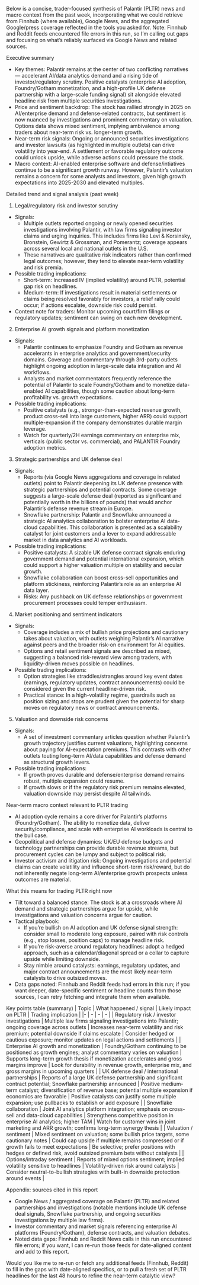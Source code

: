 Below is a concise, trader-focused synthesis of Palantir (PLTR) news and macro context from the past week, incorporating what we could retrieve from Finnhub (where available), Google News, and the aggregated Google/press coverage reflected in the tools you asked for. Note: Finnhub and Reddit feeds encountered file errors in this run, so I’m calling out gaps and focusing on what’s reliably surfaced via Google News and related sources.

Executive summary
- Key themes: Palantir remains at the center of two conflicting narratives — accelerant AI/data analytics demand and a rising tide of investor/regulatory scrutiny. Positive catalysts (enterprise AI adoption, Foundry/Gotham monetization, and a high-profile UK defense partnership with a large-scale funding signal) sit alongside elevated headline risk from multiple securities investigations.
- Price and sentiment backdrop: The stock has rallied strongly in 2025 on AI/enterprise demand and defense-related contracts, but sentiment is now nuanced by investigations and prominent commentary on valuation. Options data shows mixed sentiment, implying ambivalence among traders about near-term risk vs. longer-term growth.
- Near-term risk signals: Ongoing or announced securities investigations and investor lawsuits (as highlighted in multiple outlets) can drive volatility into year-end. A settlement or favorable regulatory outcome could unlock upside, while adverse actions could pressure the stock.
- Macro context: AI-enabled enterprise software and defense/intiatives continue to be a significant growth runway. However, Palantir’s valuation remains a concern for some analysts and investors, given high growth expectations into 2025-2030 and elevated multiples.

Detailed trend and signal analysis (past week)
1) Legal/regulatory risk and investor scrutiny
- Signals:
  - Multiple outlets reported ongoing or newly opened securities investigations involving Palantir, with law firms signaling investor claims and urging inquiries. This includes firms like Levi & Korsinsky, Bronstein, Gewirtz & Grossman, and Pomerantz; coverage appears across several local and national outlets in the U.S.
  - These narratives are qualitative risk indicators rather than confirmed legal outcomes; however, they tend to elevate near-term volatility and risk premia.
- Possible trading implications:
  - Short-term: Increased IV (implied volatility) around PLTR, potential gap risk on headlines.
  - Medium-term: If investigations result in material settlements or claims being resolved favorably for investors, a relief rally could occur; if actions escalate, downside risk could persist.
- Context note for traders: Monitor upcoming court/firm filings or regulatory updates; sentiment can swing on each new development.

2) Enterprise AI growth signals and platform monetization
- Signals:
  - Palantir continues to emphasize Foundry and Gotham as revenue accelerants in enterprise analytics and government/security domains. Coverage and commentary through 3rd-party outlets highlight ongoing adoption in large-scale data integration and AI workflows.
  - Analysts and market commentators frequently reference the potential of Palantir to scale Foundry/Gotham and to monetize data-enabled AI capabilities, though some caution about long-term profitability vs. growth expectations.
- Possible trading implications:
  - Positive catalysts (e.g., stronger-than-expected revenue growth, product cross-sell into large customers, higher ARR) could support multiple-expansion if the company demonstrates durable margin leverage.
  - Watch for quarterly/2H earnings commentary on enterprise mix, verticals (public sector vs. commercial), and PALANTIR Foundry adoption metrics.

3) Strategic partnerships and UK defense deal
- Signals:
  - Reports (via Google News aggregations and coverage in related outlets) point to Palantir deepening its UK defense presence with strategic partnerships and potential contracts. Some coverage suggests a large-scale defense deal (reported as significant and potentially worth in the billions of pounds) that would anchor Palantir’s defense revenue stream in Europe.
  - Snowflake partnership: Palantir and Snowflake announced a strategic AI analytics collaboration to bolster enterprise AI data-cloud capabilities. This collaboration is presented as a scalability catalyst for joint customers and a lever to expand addressable market in data analytics and AI workloads.
- Possible trading implications:
  - Positive catalysts: A sizable UK defense contract signals enduring government demand and potential international expansion, which could support a higher valuation multiple on stability and secular growth.
  - Snowflake collaboration can boost cross-sell opportunities and platform stickiness, reinforcing Palantir’s role as an enterprise AI data layer.
  - Risks: Any pushback on UK defense relationships or government procurement processes could temper enthusiasm.

4) Market positioning and sentiment indicators
- Signals:
  - Coverage includes a mix of bullish price projections and cautionary takes about valuation, with outlets weighing Palantir’s AI narrative against peers and the broader risk-on environment for AI equities.
  - Options and retail sentiment signals are described as mixed, suggesting a balanced risk-reward view among traders, with liquidity-driven moves possible on headlines.
- Possible trading implications:
  - Option strategies like straddles/strangles around key event dates (earnings, regulatory updates, contract announcements) could be considered given the current headline-driven risk.
  - Practical stance: In a high-volatility regime, guardrails such as position sizing and stops are prudent given the potential for sharp moves on regulatory news or contract announcements.

5) Valuation and downside risk concerns
- Signals:
  - A set of investment commentary articles question whether Palantir’s growth trajectory justifies current valuations, highlighting concerns about paying for AI-expectation premiums. This contrasts with other outlets touting long-term AI/data capabilities and defense demand as structural growth levers.
- Possible trading implications:
  - If growth proves durable and defense/enterprise demand remains robust, multiple expansion could resume.
  - If growth slows or if the regulatory risk premium remains elevated, valuation downside may persist despite AI tailwinds.

Near-term macro context relevant to PLTR trading
- AI adoption cycle remains a core driver for Palantir’s platforms (Foundry/Gotham). The ability to monetize data, deliver security/compliance, and scale with enterprise AI workloads is central to the bull case.
- Geopolitical and defense dynamics: UK/EU defense budgets and technology partnerships can provide durable revenue streams, but procurement cycles can be lumpy and subject to political risk.
- Investor activism and litigation risk: Ongoing investigations and potential claims can create volatility and influence short-term risk/reward, but do not inherently negate long-term AI/enterprise growth prospects unless outcomes are material.

What this means for trading PLTR right now
- Tilt toward a balanced stance: The stock is at a crossroads where AI demand and strategic partnerships argue for upside, while investigations and valuation concerns argue for caution.
- Tactical playbook:
  - If you’re bullish on AI adoption and UK defense signal strength: consider small to moderate long exposure, paired with risk controls (e.g., stop losses, position caps) to manage headline risk.
  - If you’re risk-averse around regulatory headlines: adopt a hedged approach, such as a calendar/diagonal spread or a collar to capture upside while limiting downside.
  - Stay nimble around catalysts: earnings, regulatory updates, and major contract announcements are the most likely near-term catalysts to drive outsized moves.
- Data gaps noted: Finnhub and Reddit feeds had errors in this run; if you want deeper, date-specific sentiment or headline counts from those sources, I can retry fetching and integrate them when available.

Key points table (summary)
| Topic | What happened / signal | Likely impact on PLTR | Trading implication |
|- | - | - | - |
| Regulatory risk / investor investigations | Multiple law firms signaling investigations into Palantir; ongoing coverage across outlets | Increases near-term volatility and risk premium; potential downside if claims escalate | Consider hedged or cautious exposure; monitor updates on legal actions and settlements |
| Enterprise AI growth and monetization | Foundry/Gotham continuing to be positioned as growth engines; analyst commentary varies on valuation | Supports long-term growth thesis if monetization accelerates and gross margins improve | Look for durability in revenue growth, enterprise mix, and gross margins in upcoming quarters |
| UK defense deal / international partnerships | Reports of a large UK defense partnership and significant contract potential; Snowflake partnership announced | Positive medium-term catalyst; diversification of revenue base; potential multiple expansion if economics are favorable | Positive catalysts can justify some multiple expansion; use pullbacks to establish or add exposure |
| Snowflake collaboration | Joint AI analytics platform integration; emphasis on cross-sell and data-cloud capabilities | Strengthens competitive position in enterprise AI analytics; higher TAM | Watch for customer wins in joint marketing and ARR growth; confirms long-term synergy thesis |
| Valuation / sentiment | Mixed sentiment on valuation; some bullish price targets, some cautionary notes | Could cap upside if multiple remains compressed or if growth fails to meet expectations | Be selective; prefer positions with hedges or defined risk, avoid outsized premium bets without catalysts |
| Options/intraday sentiment | Reports of mixed options sentiment; implied volatility sensitive to headlines | Volatility-driven risk around catalysts | Consider neutral-to-bullish strategies with built-in downside protection around events |

Appendix: sources cited in this report
- Google News / aggregated coverage on Palantir (PLTR) and related partnerships and investigations (notable mentions include UK defense deal signals, Snowflake partnership, and ongoing securities investigations by multiple law firms).
- Investor commentary and market signals referencing enterprise AI platforms (Foundry/Gotham), defense contracts, and valuation debates.
- Noted data gaps: Finnhub and Reddit News calls in this run encountered file errors; if you want, I can re-run those feeds for date-aligned content and add to this report.

Would you like me to re-run or fetch any additional feeds (Finnhub, Reddit) to fill in the gaps with date-aligned specifics, or to pull a fresh set of PLTR headlines for the last 48 hours to refine the near-term catalytic view?